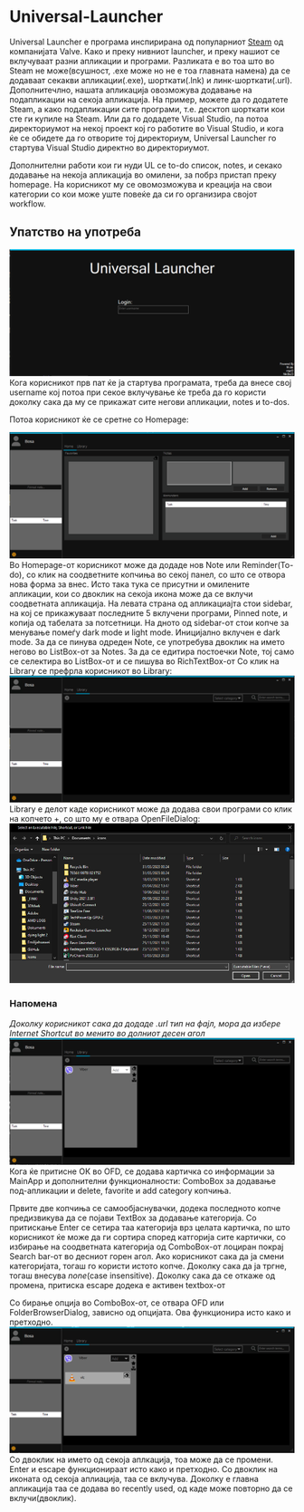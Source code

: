 # Universal-Launcher
Universal Launcher е програма инспирирана од популарниот [Steam](store.steampowered.net) од компанијата Valve. Како и преку нивниот launcher, и преку нашиот се вклучуваат разни апликации и програми. Разликата е во тоа што во Steam не може(всушност, .exe може но не е тоа главната намена) да се додаваат секакви апликации(.еxe), шорткати(.lnk) и линк-шорткати(.url). 
Дополнитечлно, нашата апликација овозможува додавање на подапликации на секоја апликација. На пример, можете да го додатете Steam, а како подапликации сите програми, т.е. десктоп шорткати кои сте ги купиле на Steam. Или да го додадете Visual Studio, па потоа директориумот на некој проект кој го работите во Visual Studio, и кога ќе се обидете да го отворите тој директориум, Universal Launcher го стартува Visual Studio директно во директориумот.

Дополнителни работи кои ги нуди UL се to-do список, notes, и секако додавање на некоја апликација во омилени, за побрз пристап преку homepage.
На корисникот му се овомозможува и креација на свои категории со кои може уште повеќе да си го организира својот workflow.

## Упатство на употреба
![Login](/userguide%20images/login.png)
Кога корисникот прв пат ќе ја стартува програмата, треба да внесе свој username кој потоа при секое вклучување ќе треба да го користи доколку сака да му се прикажат сите негови апликации, notes и to-dos.

Потоа корисникот ќе се сретне со Homepage:

![Homepage](/userguide%20images/homepage.png)
Во Homepage-от корисникот може да додаде нов Note или Reminder(To-do), со клик на соодветните копчиња во секој панел, со што се отвора нова форма за внес. Исто така тука се присутни и омилените апликации, кои со двоклик на секоја икона може да се вклучи соодветната апликација.
На левата страна од апликациајта стои sidebar, на кој се прикажуваат последните 5 вклучени програми, Pinned note, и копија од табелата за потсетници. На дното од sidebar-от стои копче за менување помеѓу dark mode и light mode. Иницијално вклучен е dark mode.
За да се пинува одреден Note, се употребува двоклик на името негово во ListBox-от за Notes.
За да се едитира постоечки Note, тој само се селектира во ListBox-от и се пишува во RichTextBox-от
Со клик на Library се префрла корисникот во Library: 
![Library empty](/userguide%20images/libraryempty.png)
Library е делот каде корисникот може да додава свои програми со клик на копчето +, со што му е отвара OpenFileDialog:
![OpenFileDialog](/userguide%20images/ofd.png)

### Напомена
*Доколку корисникот сака да додаде .url тип на фајл, мора да избере Internet Shortcut во менито во долниот десен агол*
![Main App](/userguide%20images/librarymainapp.png)
Кога ќе притисне ОК во OFD, се додава картичка со информации за MainApp и дополнителни функционалности: ComboBox за додавање под-апликации и delete, favorite и add category копчиња.

Првите две копчиња се самообјаснувачки, додека последното копче предизвикува да се појави TextBox за додавање категорија. Со притискање Enter се сетира таа категорија врз целата картичка, по што корисникот ќе може да ги сортира според катгорија сите картички, со избирање на соодветната категорија од ComboBox-от лоциран покрај Search bar-от во десниот горен агол.
Ако корисникот сака да ја смени категоријата, тогаш го користи истото копче. Доколку сака да ја тргне, тогаш внесува *none*(case insensitive). Доколку сака да се откаже од промена, притиска escape додека е активен textbox-от

Со бирање опција во ComboBox-от, се отвара OFD или FolderBrowserDialog, зависно од опцијата. Ова функционира исто како и претходно.
![Sub app](/userguide%20images/librarysubapp.png)
Со двоклик на името од секоја аплкација, тоа може да се промени. Enter и escape функционираат исто како и претходно.
Со двоклик на иконата од секоја аплиација, таа се вклучува. Доколку е главна апликација таа се додава во recently used, од каде може повторно да се вклучи(двоклик).
